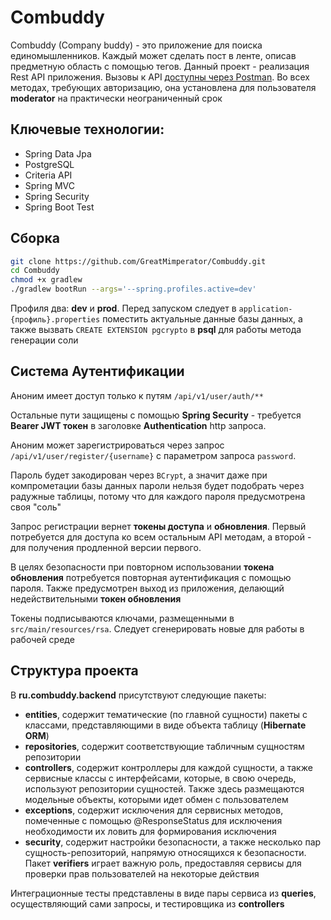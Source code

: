 # Combuddy
Combuddy (Company buddy) - это приложение для поиска единомышленников. Каждый может сделать пост в ленте, описав предметную область с помощью тегов.
Данный проект - реализация Rest API приложения. Вызовы к API [доступны через Postman](https://www.postman.com/satellite-technologist-54574909/workspace/combuddy/overview). Во всех методах, требующих авторизацию, она установлена для пользователя **moderator** на практически неограниченный срок

## Ключевые технологии:
- Spring Data Jpa
- PostgreSQL
- Criteria API
- Spring MVC
- Spring Security
- Spring Boot Test

## Сборка
```bash
git clone https://github.com/GreatMimperator/Combuddy.git
cd Combuddy
chmod +x gradlew
./gradlew bootRun --args='--spring.profiles.active=dev'
```

Профиля два: **dev** и **prod**. Перед запуском следует в ```application-{профиль}.properties``` поместить актуальные данные базы данных, а также вызвать ```CREATE EXTENSION pgcrypto``` в **psql** для работы метода генерации соли

## Система Аутентификации

Аноним имеет доступ только к путям ```/api/v1/user/auth/**```  

Остальные пути защищены с помощью **Spring Security** - требуется **Bearer JWT токен** в заголовке **Authentication** http запроса.

Аноним может зарегистрироваться через запрос ```/api/v1/user/register/{username}``` с параметром запроса ```password```.  

Пароль будет закодирован через ```BCrypt```, а значит даже при компрометации базы данных пароли нельзя будет подобрать через радужные таблицы, потому что для каждого пароля предусмотрена своя "соль"

Запрос регистрации вернет **токены доступа** и **обновления**. Первый потребуется для доступа ко всем остальным API методам, а второй - для получения продленной версии первого.

В целях безопасности при повторном использовании **токена обновления** потребуется повторная аутентификация с помощью пароля. Также предусмотрен выход из приложения, делающий недействительными **токен обновления**

Токены подписываются ключами, размещенными в ```src/main/resources/rsa```. Следует сгенерировать новые для работы в рабочей среде

## Структура проекта

В **ru.combuddy.backend** присутствуют следующие пакеты:
- **entities**, содержит тематические (по главной сущности) пакеты с классами, представляющими в виде объекта таблицу (**Hibernate ORM**)
- **repositories**, содержит соответствующие табличным сущностям репозитории
- **controllers**, содержит контроллеры для каждой сущности, а также сервисные классы с интерфейсами, которые, в свою очередь, используют репозитории сущностей. Также здесь размещаются модельные объекты, которыми идет обмен с пользователем
- **exceptions**, содержит исключения для сервисных методов, помеченные с помощью @ResponseStatus для исключения необходимости их ловить для формирования исключения
- **security**, содержит настройки безопасности, а также несколько пар сущность-репозиторий, напрямую относящихся к безопасности. Пакет **verifiers** играет важную роль, предоставляя сервисы для проверки прав пользователей на некоторые действия

Интеграционные тесты представлены в виде пары сервиса из **queries**, осуществляющий сами запросы, и тестировщика из **controllers**
